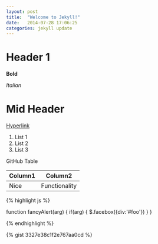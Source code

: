 ```yaml
---
layout: post
title:  "Welcome to Jekyll!"
date:   2014-07-28 17:06:25
categories: jekyll update
---
```



# Header 1 #

**Bold**

*Italian*

# Mid Header #

[Hyperlink](http://ahmetcecen.github.io/)


1. List 1
2. List 2
3. List 3

GitHub Table

Column1|Column2
-----------|----------
Nice|Functionality

{% highlight js %}

function fancyAlert(arg) {
  if(arg) {
    $.facebox({div:'#foo'})
  }
}

{% endhighlight %}

{% gist 3327e38c1f2e767aa0cd %}


